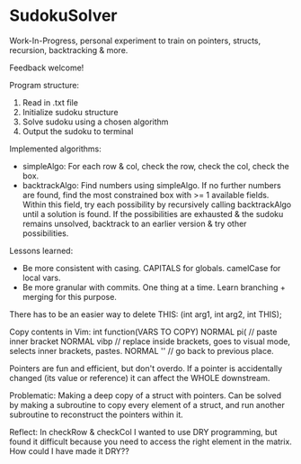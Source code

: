# SudokuSolver

Work-In-Progress, personal experiment to train on pointers, structs, recursion, backtracking & more. 

Feedback welcome!

Program structure:
1. Read in .txt file
2. Initialize sudoku structure
3. Solve sudoku using a chosen algorithm
4. Output the sudoku to terminal

Implemented algorithms:
- simpleAlgo: For each row & col, check the row, check the col, check the box.
- backtrackAlgo: Find numbers using simpleAlgo. If no further numbers are found, find the most constrained box with >= 1 available fields. Within this field, try each possibility by recursively calling backtrackAlgo until a solution is found. If the possibilities are exhausted & the sudoku remains unsolved, backtrack to an earlier version & try other possibilities.



Lessons learned:

- Be more consistent with casing. CAPITALS for globals. camelCase for local vars.
- Be more granular with commits. One thing at a time. Learn branching + merging for this purpose.

There has to be an easier way to delete THIS:
(int arg1, int arg2, int THIS);

Copy contents in Vim:
int function(VARS TO COPY)
NORMAL pi( // paste inner bracket
NORMAL vibp // replace inside brackets, goes to visual mode, selects inner brackets, pastes.
NORMAL '' // go back to previous place.

Pointers are fun and efficient, but don't overdo. If a pointer is accidentally changed (its value or reference) it can affect the WHOLE downstream.

Problematic: Making a deep copy of a struct with pointers. Can be solved by making a subroutine to copy every element of a struct, and run another subroutine to reconstruct the pointers within it.

Reflect: 
In checkRow & checkCol I wanted to use DRY programming, but found it difficult because you need to access the right element in the matrix. How could I have made it DRY??
